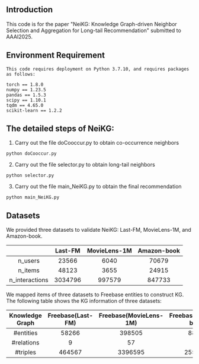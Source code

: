 
## Introduction
This code is for the paper "NeiKG: Knowledge Graph-driven Neighbor Selection and Aggregation for Long-tail Recommendation" submitted to AAAI2025.

## Environment Requirement
```
This code requires deployment on Python 3.7.10, and requires packages as follows:

torch == 1.8.0
numpy == 1.23.5
pandas == 1.5.3
scipy == 1.10.1
tqdm == 4.65.0
scikit-learn == 1.2.2
```

## The detailed steps of NeiKG:
1. Carry out the file doCooccur.py to obtain co-occurrence neighbors
```
python doCooccur.py
```
2. Carry out the file selector.py to obtain long-tail neighbors
```
python selector.py
```
3. Carry out the file main_NeiKG.py to obtain the final recommendation
```
python main_NeiKG.py
```


## Datasets
We provided three datasets to validate NeiKG: Last-FM, MovieLens-1M, and Amazon-book.

|                | Last-FM |MovieLens-1M| Amazon-book |
| :------------: | :-----: |  :-----:   |:-----:   |
|    n_users     |  23566  |    6040    | 70679 |
|    n_items     |  48123  |    3655    |24915|
| n_interactions | 3034796 |   997579   |847733|


We mapped items of three datasets to Freebase entities to construct KG.
The following table shows the KG information of three datasets:

| Knowledge Graph |   Freebase(Last-FM)   |  Freebase(MovieLens-1M)  | Freebase(Amazon-book)
|:---------------:|          :-----------:         |     :-------:     |:-------:     |
|   #entities    |              58266            |       398505      |88572|
|   #relations   |                 9              |         57        |39|
|    #triples    |              464567            |       3396595     |2557746|

